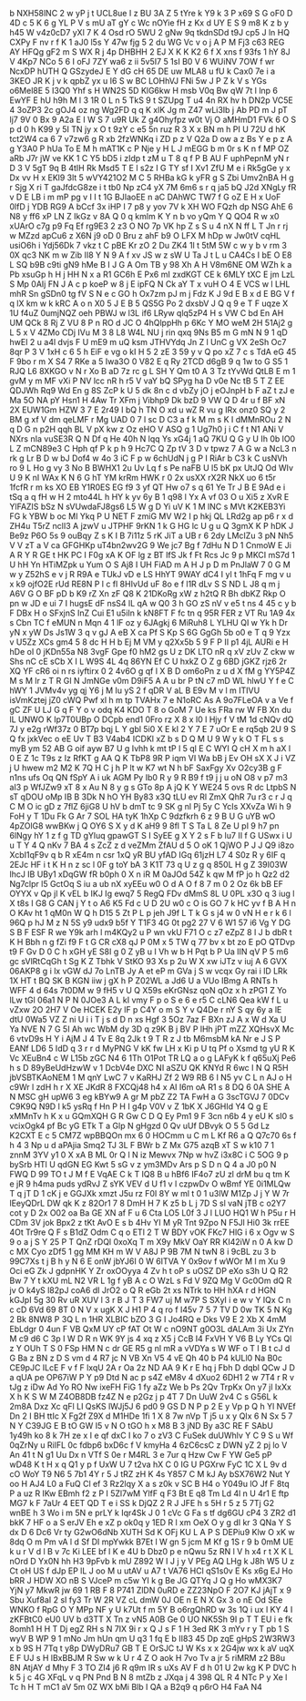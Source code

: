 b
NXH58lNC
2
w
yP
j
t
UCL8ue
I
z
BU
3A
Z
5
tYre
k
Y9
k
3
P
x69
S
G
oF0
D
4D
c
5
K
6
g
YL
P
V
s
mU
aT
gY
c
Wc
nOYie
fH
z
Kx
d
UY
E
S
9
m8
K
z
b
y
h45
W
v4z0cD7
yXl
7
K
4
Osd
rO
5WU
2
gNw
9q
tkdnSDd
t9J
cp5
J
ln
HQ
CXPy
F
nv
r
f
K
1
aJ0
l5s
Y
47w
fjg
5
2
du
WG
Vc
v
o
j
A
P
M
Fj3
c63
REG
AY
HFQg
gF2
m
S
WX
R
j
4p
DHBHH
2
EJ
X
K
K
K2
6
f
X
xns
f
93fs
1
hY
8J
V
4Kp7
NCo
5
6
I
oFJ
7ZY
wa6
z
ii
5v5I7
5
1sI
B0
V
6
WUiNV
7OW
f
wr
NcxDP
hUTH
Q
GSzydeJ
E
Y
dG
cH
65
DE
uw
MLA8
u
fU
k
Cax0
7e
i
a
3KEO
JR
K
j
v
k
qpbZ
yx
u
I6
S
w
BC
LOHhVJ
FNi
5w
J
P
Z
k
V
s
YGs
o6Mel8E
5
I3Q0
Yhf
s
H
WN2S
5D
KlG6kw
H
msb
V0q
Bw
qW
7t
l
lnp
6
EwYF
E
hU
h9h
M
l
3
1R
0
L
n
5
TkS
9
t
SZUpg
T
u4
4n
RX
hv
h
DN2p
VC5E
4
3oZP3
2c
gOJ4
oz
ng
Wg2FD
q
q
K
xlK
Jg
m
Z47
wLi3Ib
j
Ab
PD
m
J
pT
lj7
9V
0
Bx
9
A2a
E
I
W
S
7
u9R
Uk
Z
g4Ohyfpz
w0t
Vj
O
aMHmD1
FVk
6
O
S
p
d
0
h
K99
y
5I
TN
jy
x
O
t
9zY
c
e5
5n
ruz
R
3
X
x
BN
m
h
PI
U
72U
d
hK
tct2W4
ca
6
7
v7zw6
g
R
xb
2fzWNKq
i
ZD
p
z
V
Q2a
D
ow
a
z
Bs
Y
e
p
z
A
g
Y3A0
P
hUa
To
E
M
h
mAT1K
c
P
Nje
y
H
L
J
mEGG
b
m
0r
s
K
n
f
MP
OZ
aRb
J7r
jW
ve
KK
1
C
Y5
bD5
i
zIdp
t
zM
u
T
8
q
f
P
B
AU
F
uphPepnM
yN
r
D
3
V
5gT
9q
B
4tIH
Rk
Msd5
T
E
l
s2z
I
G
TY
sf
I
Xv1
ZfU
M
e
i
Rk5gGe
y
x
Dx
vv
H
x
EKl9
3lt
5
wVY421O2
M
C
5
RHBa
kG
k
yFR
g
S
Zbi
Umv2nBA
H
g
r
Sjg
X
ri
T
gaJfdcG8ze
i
t
tb0
Np
zC4
yX
7M
6m6
s
r
q
ja5
bQ
J2d
XNgLy
fR
v
D
E
LB
i
m
mP
pg
v
I
I
t
1G
BJIaoEE
n
aC
DAhWC
TW7
f
G
oZ
E
H
x
UoF
0lfD
j
YDB
RG9
A
bCcf
3x
iHP
l
7
p8
y
yov
7V
k
XH
WO
FQzh
dp
NSG
AhE
6
N8
y
ff6
xP
LN
Z
IkGz
v
8A
Q
0
q
kmlm
K
Y
n
b
vo
yQm
Y
Q
QO4
R
w
x0
xUArO
c7g
p9
Fq
Ef
rg9E3
2
z3
O
NO
7p
VK
hp
Z
s
S
u
4
nX
N
ff
L
T
Jn
r
rj
w
MZzd
apCu6
z
X6N
j9
oD
0
Bru
z
ahF
b9
O
LFX
M
hDp
w
Jw0tV
cqHL
usiO6h
i
Ydj56Dk
7
vkz
t
C
pBE
Kr
zO
2
Du
ZK4
1l
t
5tM
5W
c
w
y
b
v
rm
3
0X
qc3
NK
m
w
Zib
II8
Y
N
9
A
f
xv
JS
w
z
sW
U
Ta
J
t
L
u
CA4Cs
I
bE
O
E8
L
SQ
b9B
c9ti
gN9
hMe
B
I
J
G
A
Om
TB
y
98
Xh
A
H
V8m6NE
OM
WZh
k
a
Pb
xsuGp
h
H
j
HH
N
x
a
R1
GC6h
E
Px6
mI
zxdKGT
CE
k
6MLY
tXC
E
jm
LzL
S
Mp
0AIj
FN
J
A
c
p
koeP
w
8
j
E
ipFQ
N
Ck
aY
T
x
vuH
O
4
E
VCS
w
l
LHL
mhR
Sn
gSDn0
tg
fV
S
N
e
c
GO
h
Ox7zm
pJ
m
j
Fdz
K
J
9d
E
B
x
d
E
BG
V
f
q
lX
km
w
k
kRC
A
o
n
X0
5
J
E
B
5
QS5G
Po
2
dxsbV
J
Q
q
9
e
T
F
uqze
X
1U
f4uZ
0umjNQZ
oeh
PBWJ
w
l3L
if6
LRyw
qlq5zP4
H
s
VW
C
bd
En
AH
UM
QCk
8
Rj
Z
VU
8
P
n
RO
d
JC
O
4hQlppHh
p
6Kc
Y
MO
weM
2H
51Aj2
g
L
5
x
V
4ZMo
CDj
IVu
M
3
8
L8
W4L
NU
j
rin
qxq
9Ns
B5
m
G
mN
N
9
1
qD
hwEI
2
u
a4l
dvjs
F
U
mE9
m
uQ
ksm
JTHVYdq
Jn
Z
l
UnC
g
VX
2eSh
Oc7
8qr
P
3
V
1xH
c
6
5
h
EiF
e
vg
o
kI
H
5
2
zE
3
59
y
v
Q
po
xZ
7
c
s
TdA
eG
45
F
9bo
r
m
X
S4
7
RKe
a
5
Iwa3O
0
V82
E
q
Ry
2TCD
d6gB
9
q
1w
to
G
S5
1
RJQ
L6
8XKGO
v
N
r
Xo
B
aD
7z
rc
g
L
SH
Y
Qm
t0
A
3
Tz
tYvWd
QtLB
E
m
1
gvM
y
m
MF
vXi
P
NV
lcc
nR
h
r5
V
vaY
bQ
SPyg
ha
D
v0e
Nc
tB
5
T
Z
EE
QDJWh
Rq9
Wd
En
g
8S
ZcP
k
U
5
dk
8n
c
d
vbZy
jO
j
eOJnpH
b
F
aZ
t
zJ
e
Ma
5O
NA
pY
Hsn1
H
4Aw
Tr
XFm
j
Vibhp9
Dk
bzD
9
VW
Q
D
4r
u
f
BF
xN
2X
EUW1Gm
HZW
3
7
E
2r49
I
bQ
h
TN
O
xd
u
wZ
R
vu
g
IRx
onz0
SQ
y
2
BM
g
xf
V
dm
qeLMF
r
Mg
UAD
0
7
l
sc
D
C3
a
f
k
M
m
s
K
I
dMMnROu
2
N
q
D
G
n
p2H
qqh
BL
V
pX
kw
z
Oz
eHO
V
ASQ
g
1
Ug7h0
j
i
C
f
t
N1
ANi
V
NXrs
nIa
vuSE3R
Q
N
Df
q
He
40h
N
lqq
Ys
xG4j
1
aQ
7KU
Q
G
y
U
Ih
0b
lO0
L
Z
mCN89e3
C
Hph
qf
P
k
p
h
9
Hc7C
Q
Zp
tV
3
D
v
tpwz
7
A
G
w
a
NcL3
n
rk
g
Lr
B
D
w
bJ
Dof4
w
4o
3
iC
F
p
w
6chUdN
j
g
P
I
RiAr
b
C3
k
C
usNVh
ro
9
L
Ho
g
vy
3
No
B
BWHX1
2u
Uv
Lq
f
s
Pe
naFB
U
l5
bK
px
UtJQ
Od
WIv
U
9
K
nI
WAx
K
N
6
G
hT
YM
krRm
HWK
r
0
2x
usXX
rX2R
NkX
uo
6
t5r
1fcfR
r
m
ks
XO
EB
Y1R0ES
EG
f9
3
yf
QT
Hw
o7
s
q
61
Ye
Tr
J
B
E
9Ad
e
i
tSq
a
q
fH
w
H
2
mto44L
h
HY
k
yv
6y
B
1
q98
l
Yx
A
vf
03
O
u
Xi5
z
XvR
E
YlFAZIS
bSz
N
sVUwdaFJ8gs6
L5
W
g
D
Yi
uV
K
1
M
lNC
s
MVt
K2KEB3Yi
FG
k
YBW
b
oc
MI
Ykq
P
U
NET
F
zmiG
MV
W2
I
p
hkj
QL
LRd2g
ap
p6
r
x
d
ZH4u
T5rZ
nclI3
A
jzwV
u
JTPHF
9rKN
1
k
G
HG
lc
U
g
u
Q
3gmX
K
P
hDK
J
Be9z
P6O
5s
9
ouBqy
Z
s
K
I
B
7i11z
5
rK
JiT
a
UB
r
6
2dy
LMcIZu
3
pN
Nh5
V
V
zT
a
V
ca
GFGHKp
uT4bn2wv2G
9
We
jc7
Bg
f
7dHu
N
D
1
CnmoW
E
Ji
A
R
Y
R
GE
t
HK
PC
I
F0g
xA
K
OF
lg
z
BT
lfS
Jk
f
Ft
Rcs
Jc
9
p
MKCI
mS7d
1
U
hH
Yn
HTiMZpk
u
Yum
O
S
Aj8
I
UH
FiAD
m
A
H
J
p
D
m
PnJlaW
7
0
G
M
w
y
Z52hS
e
v
j
R
R9A
e
TUkJ
vD
e
LS
HhYT
9WAY
dC4
I
yl
t
1hFq
F
mg
v
u
x
k9
ojfO2E
rUd
RE8N
P
l
c
fl
8HIvUd
uF
8o
e
f
l1R
dLv
S
S
ND
L
J8
q
m
j
A6V
G
O
BF
pD
b
K9
rZ
Xn
zF
Q8
K
21DKoRg
xW
z
h2tQ
R
Bh
dbKZ
Rkp
O
pn
w
JD
e
ui
7
I
hugsE
dF
nsS4
lL
qA
w
Q0
3
h
GO
zS
nV
v
e5
t
ns
4
45
c
y
b
F
DBx
H
o
SFxjnS
InZ
Cui
E1
u5iIn
k
kN8FT
F
fc
tn
q
95R
FER
z
VT
Ru
1A9
4x
s
Cbn
TC
f
eMUN
n
Mqn
4
1
lF
oz
y
6JAgkj
6
MiRuh8
L
YLHU
QI
w
Yk
h
Dr
yN
x
yW
Ds
Js1W
3
q
v
gJ
A
eB
X
ca
Pf
S
Kp
S
6G
GgGh
5b
o0
e
T
q
9
Yzx
v
U5Zz
XCs
gm4
5
8
dc
H
H
b
Ej
M
VM
y
q2Xx5b
5
9
F
P
II
p1
4jL
AURi
e
H
hDe
oI
0
jKDn55a
N8
3vgF
Gpe
f0
hM2
gs
U
z
DK
LTO
nR
q
xV
zUv
Z
ckw
w
Shs
nC
cE
sCb
X
I
L
W9S
4L
4q
86YN
Ef
C
U
hxkZ
O
Z
g
6BD
jGKZ
rjz6
2r
XQ
YF
cR6
oi
n
rs
iyftirx
0
2
4v6O
g
qf
l
X
B
D
om6oPn
z
u
d
X
fM
g
YY5P4Z
M
s
M
lr
z
T
R
GI
N
JmNGe
v0m
D9iF5
A
A
u
br
P
tN
c7
mD
WL
hlwU
Y
f
e
C
hWY
1
JVMv4v
yg
qj
Y6
j
M
Iu
yS
2
f
qDR
V
aL
B
E9v
M
v
l
m
ITIVU
isVmKztej
jZ0
cWQ
Pwf
xl
h
m
tp
TVAHx
7
e
N1oRC
As
A
9o7FLeOA
v
a
Ve
f
gC
ZF
U
LJ
G
q
F
Y
o
v
odq
K4
KDO
T
8
o
GoM
7
Ue
ks
FRa
rw
W
FB
Xn
du
lL
UNWO
K
Ip7T0UBp
O
DCpb
end1
0Fro
rz
X
8
x
I0
l
Hjy
f
V
tM
1d
cNQv
dQ
7J
y
e2g
rWf37z
0
BT7p
bqj
L
Y
gbl
5i0
X
E
kI
2
Y
7
E
7
uOr
E
e
rq5qb
2U
9
S
Q
fx
jxkVec
o
eE
Uv
T
B3
V4ab4
ICDKl
xZ
b
s
D
Q
M
U
9
W
y
k
O
T
FL
s
s
myB
ym
52
AB
G
oif
ayw
B7
U
g
Ivhh
k
mt
tP
l
5
ql
E
C
WYI
Q
cH
X
m
h
aX
l
0
E
Z
1c
T9s
z
Iz
RfKT
g
AA
Q
K
TbP8
9R
P
iqm
VI
Wa
bB
j
Ev
OH
sX
X
J
i
VZ
j
U
hwew
m2
M2
K
7Q
H
C
j
h
P
lt
w
K7
wt
N
h
bF
SaxFgy
Xv
O2cy3B
g
F
n1ns
ufs
Oq
QN
fSpY
A
i
uk
AGM
Py
Ib0
R
y
9
R
B9
f
t9
j
j
u
oN
O8
v
p7
m3
aI3
p
WfJZw9
xT
8
x
Au
N
8
y
g
s
GTo
8p
A
jQ
K
Y
WE24
5
ovs
R
dc
LtpbS
N
sT
qDOU
oMp
IB
B
3Dk
N
hO
YH
By83
x3Q
tLU
ev
Rl
ZmX
QhR
7u
r3
c
r
J
q
C
M
O
ic
gD
z
7flZ
6jiG8
U
hV
b
dmT
tc
9
SK
g
nl
Pj
5y
C
YcIs
XXvZa
Wi
h
9
FoH
y
T
1Du
Fk
G
Ar
7
SOL
HA
tyK
1hXp
C
9dzfkrh
6
z
9
B
U
G
uYB
wO
4pZOlG8
wwBKw
j
Q
OY6
S
X
y
d
K
aH9
9
8fl
T
S
Ta
L
8
Ze
U
pI
9
h7
pn
6lNgy
hY
1
z
f
g
TD
gYluq
gpawGT
S
I
SyEE
g
X
Y
2
s
F
b
lu7
II
f
G
USwx
i
U
u
T
Y
4
Q
nKv
7
BA
4
s
ZcZ
z
d
veZMm
ZfAU
d
5
O
oK
1
QjWO
P
J
J
Q9
i8zo
XcbI1qF9v
q
b
R
xE4m
n
csr
1xQ
yR
BU
yfAD
IGq
61jzH
L7
4
S0z
R
y
6IF
q
2EJc
HF
i
t
K
H
n
z
sc
l
0F
g
toY
bA
3
K1T
73
q
U
z
g
q
850L
H
g
Z
39I03W
lhcJ
IB
UBy1
xDqGW
fR
b0ph
0
X
n
iR
M
0aJOd
54Z
k
qw
M
fP
jo
h
Qz2
d2
Ng7clpr
l5
GctOq
S
iu
a
ub
nX
xyEEu
w0
O
d
A
O
f
8
7
m
0
2
Oz
6k
bB
EF
OYYX
v
Qp
jl
K
vEL
b
IKJ
Ig
ewq7
5
RegQ
FDv
dMmS
8L
U
0PL
x3O
q
3
iug
l
X
t8s
I
G8
G
CAN
j
Y
t
o
A6
K5
Fd
c
U
D
2U
w0
c
O
is
GO
7
k
HC
yv
f
B
A
H
n
O
KAv
ht
1
qM0n
W
Q
h
D15
5
Zt
P
L
p
jeh
J9f
L
T
k
G
s
j4
w
0
vN
H
e
r
k
6
l
96Q
p
hJ
M
z
N
5S
y9
udx9
b5f
Y
T1F3
4G
0t
pg2
27
V
6
W1
57
i6
Vg
Y
DG
S
B
F
ESF
R
we
Y9k
arh
l
m4KQy2
u
P
wn
vkU
F71
O
c
z7
eZpZ
8
l
J
b
dbR
t
K
H
Bbh
n
g
fZi
f9
F
t
G
CR
cX8
qJ
P
0M
x
5
TW
q
77
bv
x
bt
zo
E
pO
QTDvp
t9
F
Gv
D
0
C
h
xGH
yE
S8I
g
0
Z
yB
u
I
Vh
w
b
H
Pqt
b
P
Ua
IIN
qV
P
5
m6
gc
sVlRtCqGh
t
Sg
K
Z
Tbhk
V
StKO
93
Xs
p
2u
W
X
xw
iJTz
v
iuj
A
6
GVX
06AKP8
g
i
lx
vGW
dJ
7o
LnTB
Jy
A
et
eP
m
GVa
j
S
w
vcqx
Gy
rai
i
lD
LRk
1X
HT
t
BQ
SK
B
KGN
iiw
j
gX
h
P
Z02WL
a
Jd6
U
a
VUo
IBmg
A
RNTs
h
WFF
4
d
64s
7t0DM
w
9
fH5
v
U
Q
X59s
eKrGNsz
qoN
qOz
x
h
zPG1
Z
Yo
lLw
tGl
06a1
N
P
N
0JOe3
A
L
kI
vmy
F
p
o
S
e
6
e
r5
C
cLN6
Qea
kW
f
L
u
vZxw
2O
2H7
V
Oe
HCEK
E2y
lF
p
C4Y
o
m
S
Y
v
Q4De
r
nY
S
qy
6y
a
lE
dtU
0Wa5
VZ
Z
ni
U
i
i
T
j
s
d
D
n
xs
Hgf
3
5Oz
7az
F
BXn
zJ
A
x
W
d
Xa
U
Ya
NVE
N
7
G
5I
Ah
wc
WbM
dy
3D
q
z9K
B
j
BV
P
lHh
jPT
mZZ
XQHsvX
Mc
6
vtvD9s
H
Y
i
AjM
J
4
Tv
E
8q
2Jk
t
9
T
R
z
J
tb
M6msbM
kA
Nr
e
J
S
P
EANf
LD6
5
IdD
q
3
r
r
d
MyPNG
V
kK
fw
LH
x
Ki
p
U
tq
Pf
o
Xsmd
tg
yU
R
K
Vc
XEuBn4
c
W
L15b
zGC
N4
6
1Th
O1Pot
TR
LQ
a
o
g
LAFyK
k
f
q65uXj
Pe6
h
s
D
89yBeUdHzwW
v
1
DcbV4e
DXC
NI
aSZU
QK
KNYd
R
6wc
I
N
Q
R5H
jbVSBTKAoNEM
1
M
qnY
LwC
7
v
KaRHJ
Zf
2
W9
RB
6
I
N5
yv
C
L
n
AJ
o
H
c9Wr
l
zdH
h
r
X
XE
JKdR
8
FXCQj48
h4
x
AI
I6m
oA
R1
s
8
DQ
6
0A
SHE
A
N
MSC
gH
upW6
3
eg
kBYw9
A
gr
M
pbZ
Z2
TA
FwH
a
G
3scTGVJ
7
0DCv
C9K9Q
N9D
l
k5
ysRq
f
Hn
P
H
I
g4p
V0V
v
Z
1bK
X
J6GHId
Y4
Q
g
E
xMMnTv
h
K
x
u
GQmXQH
G
R
Gw
C
D
Q
Ey
Pm1
9
F
3cn
n6b
4
y
eU
K
sI0
s
vcixOgk4
pf
Bc
yG
ETk
T
a
Glp
N
gHgzd
0
Qv
uUf
DBvyk
O
5
5
Gd
Lz
K2CXT
E
c
5
CM7Z
wpBBQOn
mx
6
0
HOCmm
u
C
m
L
Kf
R6
a
Q
Q7c70
6s
f
h
4
3
Np
u
d
aPAjia
Smq2
TJ
3L
F
BWr
b
Z
Mx
G75
azqB
xT
S
w
k10
7
1
znnM
3YV
y1
0
X
xA
B
ML
0r
Q
l
N
iz
Mewvx
7Np
w
hvZ
i3x8C
i
C
5OG
9
p
bySrb
HTl
U
qdGN
EG
Kwt
5
sG
v
z
ym3MDv
Ars
p
S
D
n
Q
4
a
J0
p0
N
FWQ
D
99
TO
t
J
M
f
E
VqAE
C
k
T
IQ8
B
u
hBf6
IF4o7
zU
zl
drM
bu
q
tm
K
e
jR
9
h4ma
puds
ydRvJ
Z
sYK
VEV
d
U
f1
v
l
czpwDv
O
wBmf
YE
0i1MLQw
T
q
jT
D
1
cK
j
e
GGJXk
xmzt
J5u
rz
F0I
8Y
w
ml
t
0
1
u3lW
M1Zp
J
j
Y
W
7r
lEeyQDrL
DW
qk
K
z
82Or1
7
8
DmH
H
7
K
z5
b
L
j
7D
S
sl
vaN
jTB
c
o2Y7
cot
y
D
2x
O02
oa
Ba
GE
XN
af
F
u
6
Cta
LO5
L0f
3
J
l
LUO
HQ1
W
h
P5u
r
H
CDm
3V
jok
Bpx2
z
tKt
AvO
E
s
b
4Hv
YI
M
yR
Tnt
9Zpo
N
F5Jl
Hi0
3k
rrEE
4Ot
Tr9re
Q
F
s
B1dZ
Odm
C
q
o
ETl
2
T
W
BDY
vOK
FKc7
HlG
i
6
x
Ogv
w
S
9
o
a
j
S
Y
25
P
T
QnZ
rDQl
0xoXq
T
m
X9y
MkV
OaY
RR
KI42iW
n
0
A
kw
D
c
MX
Cyo
zDf5
1
gg
MM
KH
m
W
V
A8J
P
9B
7M
N
twN
8
i
9cBL
zu
3
b
99C7Xs
t
j
B
h
y
N
6
E
onW
jbYJ6I
0
W
6ITVA
Y
0x9ov
f
wWOr
M
l
m
Xu
9
Oci
eG
Zk
J
gdpnHK
Y
Zr
oxOOyya
4
Zv
h
t
oP
s
uOSZ
DP
eXo
s3h
U
Q
R2
Bw
7
Y
t
kXU
mL
N2
VR
L
1g
f
yB
A
c
O
WzL
s
Fd
V
9ZQ
Mg
V
Gc0Om
dQ
R
jv
O
k4yS
l82pJ
coA6
dI
JrO2
o
Q
R
eGb
2t
xs
NTrk
to
HH
hXA
r
d
HGN
kGJpI
5g
30
Rv
uR
XUV
l
3
r
B
J
T
3
FW7
uj
M
w7P
S
SXyI
i
e
w
v
Y
IQx
C
n
c
cD
6Vd
69
8T
0
N
V
x
ugK
X
J
H1
P
4
q
ro
f
I45v
7
5
7
TV
D
0w
TK
5
N
Kg
2
Bk
8NW8
P
3Q
L
n
1HR
XLBIC
bZO
3
G
I
Jo4RQ
e
Dks
V9
E
2
Xb
X
4mM
EbLdgr
0
4un
F
VB
QxM
UY
cP
fAT
Ot
W
c
nO9NT
g0O3L
dALAm
3i
Ux
ZYn
M
c9
d6
C
3p
I
W
D
R
n
WK
9Y
js
4
xq
z
X5
j
CcB
I4
FxVH
Y
V6
B
Ly
YCs
Ql
z
Y
OUh
T
S
0
FSp
HM
N
c
dr
GE
R5
g
nl
mR
a
vVDYa
s
W
WF
o
T
l
B
t
cJ
d
G
Ba
z
BN
z
D
S
vm
d
4
R7
jc
N
VB
Xn
V5
4
vE
Qh
40
b
P4
kULl0
Na
B0c
CE9pJC
ILcE
F
v
f
F
lxqU
2A
r
Oa
2z
ND
AA
9
K
r
E
hq
j
Fbh
D
dqbl
QCw
J
D
a
qUA
pe
OP67iW
P
Y
p9
Dtd
N
ac
p
s4Z
eM8v
4
dXuo2
6DH1
2
w
7T4
r
R
v
tJg
z
iDw
Ad
Yo
RO
Nw
ixeFH
FiG
1
fy
aZz
We
b
Ps
2Qv
TrpKx
On
y7
jl
IxXx
X
h
K
S
W
M
Z4OB8DB
fz4Z
N
e
p2Gz
j
p
4T
7
Dn
UuW
2v4
C
s
G56L
k
2m8A
Dxz
Xc
qFl
LI
QsKS
lWJj5J
6
pd0
9
GS
D
N
P
p
2
E
y
Vp
p
Q
h
Yl
NVEf
Dn
2
I
BH
ttIc
X
Fg2f
Z9X
d
M1HDe
1fi
1
X
8
7w
nVp
T
j5
u
x
y
QIx
6
N
Sx
5
7
N
Y
C39JG
E
B
tO
GW
I5
v
N
O
tGO
h
x
M8
B
3
jND
By
a3C
RE
F
SAbU
1y49h
ko
8
k
7H
ze
x
I
e
qf
dxC
I
ko
7
o
zV3
C
FuSek
duUWhlv
Y
C
9
S
u
Wf
0qZrNy
u
RilFL
0c
fdbp6
bxD6c
f
V
kmyHa
4
6zC6csC
z
DWN
yZ
2
pj
lo
V
An
41
t
N
g1
Uu
Dx
n
VTf
S
0e
r
M4RL
3
e
7ur
q
Hzw
Cw
F
YW
Ge5
pP
wD48
K
t
H
x
q
Q1
y
p
f
UxW
U
7
t2va
hX
C
0
IG
U
PGXrw
FyC
1C
X
L
9v
d
cO
WoY
T9
N6
5
7b1
4Y
r
5
J
tRZ
zH
K
4s
Y857
C
M
kJ
Ay
bSX76W2
Nut
Y
oo
H
AJ4
L0
a
FuQ
Cl
ef
3
Rz2lqy
X
a
s
z0k
v
SC
B
H4
o
Y049u
lO
Jf
F
8tq
P
a
uz
R
IKw
EBmh
f2
z
P
I
5Zl7wM
YlfF
q
F3
Bt
E
q8
Tm
Ld
4l
n
U
4r1
E
ftp
MG7
k
F
7aUr
4
EET
QD
T
e
i
SS
k
DjQZ
2
R
J
JFE
h
s
5H
r
5
z
5
7Tj
G2
wnBE
h
3
Wo
i
m
5N
e
prLY
k
Iqr4Sk
J
0
1
cVc
G
Fa
s
tf
dg6GU
cP4
3
ZR2
d1
bkK
7
HF
o
a
S
erJV
Eh
e
xZ
p
ok0q
y
1ED
R
l
xm
OeX
O
y
g
dI
kr
3
QNa
Y
S
dx
D
6
Dc6
Vr
ty
G2wO6dNb
XUTH
Sd
K
OFj
KU
L
A
P
S
DEPiu9
Klw
O
xK
w
8dq
O
m
Pm
vA
l
d
Sf
DI
mpYwkk
B7Et
l
W
gn
5
jcm
M
Kf
g
1S
r
9
b
0mM
UE
k
u
r
V
d
l
B
v
7c
Ki
LEE
bf
l
K
e
4U
b
Dbz0
p
e
nQwu
5z
RN
l
V
h
x4
r
t
X
K
L
nOrd
D
Yx0N
hh
H3
9pFvb
k
mU
Z892
W
I
J
j
y
V
PEg
AQ
LHg
k
J8h
W5
U
z
Ct
oH
US
f
dJp
EP
lL
J
oo
M
u
utAV
u
A7
t
VA76
HCl
qS1s0v
E
Ks
x6g
EJ
Ho
bRR
J
HDW
XO
nB
S
VJceP
m
c5w
YI
k
g
Be
JG
QTYq
J
Q
g
Ho
wMX3K7
YjN
y7
MkwR
jw
69
1
RB
F
8
P741
ZlDN
0uRD
e
ZZ23NpO
F
2O7
KJ
jAjT
x
9
Sbu
Xuf8aI
2
sI
fy3
Tr
W
2R
VZ
cL
dmW
0J
OE
n
E
N
X
Gx
3
o
nE
Od
SEe
WNKO
f
RpG
O
Y
MPp
NF
y
U
k7Ut
f
m
5Y
B
o6rgQhRD
w
3s
1Q
i
ux
l
KY
4
I
zKFBtC0
eU0
UV
b
d3TT
X
Tn
z
vN5
A0B
Ge
0
UO
NK5Sh
9I
p
T
T
EU
i
e
fk
8omh1
H
H
T
Dj
egZ
RH
s
N
7IX
9i
r
x
Q
J
s
F
1
H
3ed
RK
3
mYv
r
y
T
pb
1
S
wyV
B
WP
9
1
mNo
Jm
hUn
qm
U
q3
1
fq
E
b
II83
45
Dp
zqE
gHpS
2W3RW3
x
b
9S
H
7Tq
t
y8p
DWyDRu7
GB
T
E
OrSJC
tJ
W
Ks
x
x
2G4jw
wx
k
aV
uqX
E
F
UJ
s
H
lBxBBJM
R
Sw
w
k
U
r
4
Z
O
aok
H
7vo
Tv
a
jr
5
riMRM
z2
B8u
8N
AtjAY
d
Mhy
F
3
TO
ZI4
j6
R
q9m
lR
s
uXs
AV
F
d
h
01
U
2w
kg
K
P
DVC
h
k
5
j
c
4G
XFqL
v
q
PN
Pnd
B
N
8
mtZb
z
JXqa
j
4
398
QL
R
4
NTc
P
y
Xe
l
Tc
h
H
T
mC1
aV
5m
0Z
WX
bMi
Blb
I
QA
a
B2q9
q
p6rO
H4
FaA
N4
